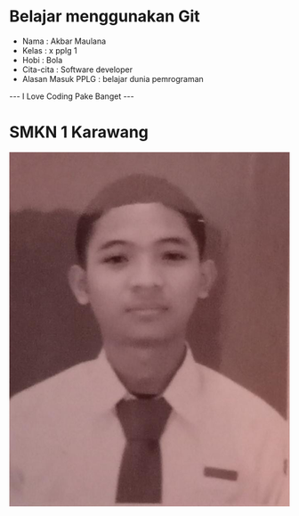 # Belajar menggunakan Git

- Nama              : Akbar Maulana
- Kelas             : x pplg 1
- Hobi              : Bola
- Cita-cita         : Software developer
- Alasan Masuk PPLG : belajar dunia pemrograman

--- I Love Coding Pake Banget ---

# SMKN 1 Karawang
![Neskar](img/foto.jpeg)